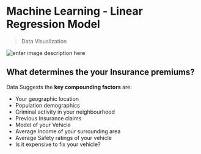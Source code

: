 # Machine Learning - Linear Regression Model

> Data Visualization 

![enter image description here](images/main.png)

## What determines the your Insurance premiums?
Data Suggests the **key compounding factors** are:

 - Your geographic location 
 - Population demographics 
 - Criminal activity in your neighbourhood 
 - Previous Insurance claims 
 - Model of your Vehicle 
 - Average Income of your surrounding area 
 - Average Safety ratings of your vehicle 
 - Is it expensive to fix your vehicle?


